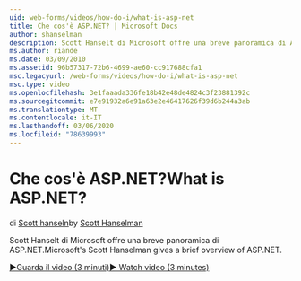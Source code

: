 ```yaml
---
uid: web-forms/videos/how-do-i/what-is-asp-net
title: Che cos'è ASP.NET? | Microsoft Docs
author: shanselman
description: Scott Hanselt di Microsoft offre una breve panoramica di ASP.NET.
ms.author: riande
ms.date: 03/09/2010
ms.assetid: 96b57317-72b6-4699-ae60-cc917688cfa1
msc.legacyurl: /web-forms/videos/how-do-i/what-is-asp-net
msc.type: video
ms.openlocfilehash: 3e1faaada336fe18b42e48de4824c3f23881392c
ms.sourcegitcommit: e7e91932a6e91a63e2e46417626f39d6b244a3ab
ms.translationtype: MT
ms.contentlocale: it-IT
ms.lasthandoff: 03/06/2020
ms.locfileid: "78639993"
---
```

# <a name="what-is-aspnet"></a><span data-ttu-id="7baa1-104">Che cos'è ASP.NET?</span><span class="sxs-lookup"><span data-stu-id="7baa1-104">What is ASP.NET?</span></span>

<span data-ttu-id="7baa1-105">di [Scott hanseln](https://github.com/shanselman)</span><span class="sxs-lookup"><span data-stu-id="7baa1-105">by [Scott Hanselman](https://github.com/shanselman)</span></span>

<span data-ttu-id="7baa1-106">Scott Hanselt di Microsoft offre una breve panoramica di ASP.NET.</span><span class="sxs-lookup"><span data-stu-id="7baa1-106">Microsoft's Scott Hanselman gives a brief overview of ASP.NET.</span></span>

[<span data-ttu-id="7baa1-107">&#9654;Guarda il video (3 minuti)</span><span class="sxs-lookup"><span data-stu-id="7baa1-107">&#9654; Watch video (3 minutes)</span></span>](https://channel9.msdn.com/Blogs/ASP-NET-Site-Videos/what-is-asp-net)
